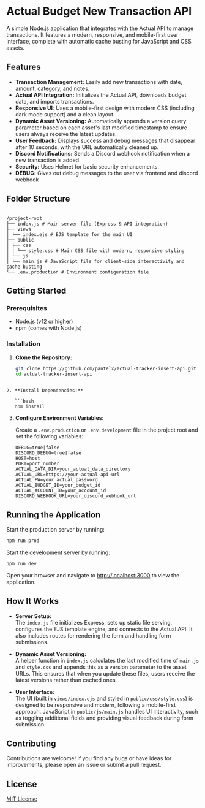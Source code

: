 # Actual Budget New Transaction API

A simple Node.js application that integrates with the Actual API to manage transactions. It features a modern, responsive, and mobile-first user interface, complete with automatic cache busting for JavaScript and CSS assets.

## Features

- **Transaction Management:** Easily add new transactions with date, amount, category, and notes.
- **Actual API Integration:** Initializes the Actual API, downloads budget data, and imports transactions.
- **Responsive UI:** Uses a mobile-first design with modern CSS (including dark mode support) and a clean layout.
- **Dynamic Asset Versioning:** Automatically appends a version query parameter based on each asset's last modified timestamp to ensure users always receive the latest updates.
- **User Feedback:** Displays success and debug messages that disappear after 10 seconds, with the URL automatically cleaned up.
- **Discord Notifications:** Sends a Discord webhook notification when a new transaction is added.
- **Security:** Uses Helmet for basic security enhancements.
- **DEBUG:** Gives out debug messages to the user via frontend and discord webhook

## Folder Structure
```

/project-root
├── index.js # Main server file (Express & API integration)
├── views
│ └── index.ejs # EJS template for the main UI
├── public
│ ├── css
│ │ └── style.css # Main CSS file with modern, responsive styling
│ └── js
│ └── main.js # JavaScript file for client-side interactivity and cache busting
└── .env.production # Environment configuration file

````

## Getting Started

### Prerequisites

- [Node.js](https://nodejs.org/) (v12 or higher)
- npm (comes with Node.js)

### Installation

1. **Clone the Repository:**

   ```bash
   git clone https://github.com/pantelx/actual-tracker-insert-api.git
   cd actual-tracker-insert-api
```

2. **Install Dependencies:**

   ```bash
   npm install
   ```

3. **Configure Environment Variables:**

   Create a `.env.production` or `.env.development` file in the project root and set the following variables:

   ```env
   DEBUG=true|false
   DISCORD_DEBUG=true|false
   HOST=host
   PORT=port_number
   ACTUAL_DATA_DIR=your_actual_data_directory
   ACTUAL_URL=https://your-actual-api-url
   ACTUAL_PW=your_actual_password
   ACTUAL_BUDGET_ID=your_budget_id
   ACTUAL_ACCOUNT_ID=your_account_id
   DISCORD_WEBHOOK_URL=your_discord_webhook_url
   ```

## Running the Application

Start the production server by running:

```bash
npm run prod
```

Start the development server by running:

```bash
npm run dev
```

Open your browser and navigate to [http://localhost:3000](http://localhost:3000) to view the application.

## How It Works

- **Server Setup:**  
  The `index.js` file initializes Express, sets up static file serving, configures the EJS template engine, and connects to the Actual API. It also includes routes for rendering the form and handling form submissions.

- **Dynamic Asset Versioning:**  
  A helper function in `index.js` calculates the last modified time of `main.js` and `style.css` and appends this as a version parameter to the asset URLs. This ensures that when you update these files, users receive the latest versions rather than cached ones.

- **User Interface:**  
  The UI (built in `views/index.ejs` and styled in `public/css/style.css`) is designed to be responsive and modern, following a mobile-first approach. JavaScript in `public/js/main.js` handles UI interactivity, such as toggling additional fields and providing visual feedback during form submission.

## Contributing

Contributions are welcome! If you find any bugs or have ideas for improvements, please open an issue or submit a pull request.

## License

[MIT License](LICENSE)

